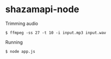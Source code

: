 # shazamapi-node
Trimming audio 
```
$ ffmpeg -ss 27 -t 10 -i input.mp3 input.wav
```

Running
```
$ node app.js
```
